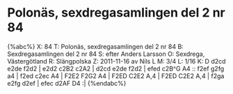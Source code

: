 # Polonäs, sexdregasamlingen del 2 nr 84

{%abc%}
X: 84
T: Polonäs, sexdregasamlingen del 2 nr 84
B: Sexdregasamlingen del 2 nr 84
S: efter Anders Larsson
O: Sexdrega, Västergötland
R: Slängpolska
Z: 2011-11-16 av Nils L
M: 3/4
L: 1/16
K: D
d2cd e2de f2d2 | e2d2 c2B2 c2A2 | d2cd e2de f2d2 | efed c2B^G A4 ::
f2ef g2fg a4 | f2ed c2ec A4 | F2E2 F2G2 A4 | F2ED C2E2 A,4 |
F2ED C2E2 A,4 | f2ga e2fg d2ef | efec d2AF D4 :|
{%endabc%}
